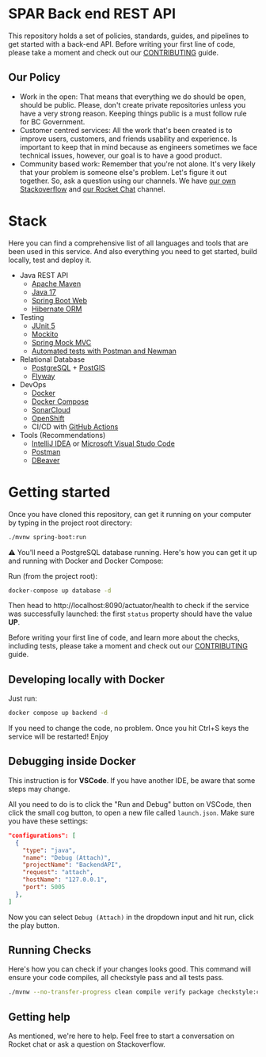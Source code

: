 # SPAR Back end REST API

This repository holds a set of policies, standards, guides, and pipelines to
get started with a back-end API. Before writing your first line of code, please
take a moment and check out our [CONTRIBUTING](CONTRIBUTING.md) guide.

## Our Policy

- Work in the open: That means that everything we do should be open, should be
public. Please, don't create private repositories unless you have a very strong
reason. Keeping things public is a must follow rule for BC Government.
- Customer centred services: All the work that's been created is to improve users,
customers, and friends usability and experience. Is important to keep that in mind 
because as engineers sometimes we face technical issues, however, our goal is
to have a good product.
- Community based work: Remember that you're not alone. It's very likely that
your problem is someone else's problem. Let's figure it out together. So, ask
a question using our channels. We have [our own Stackoverflow](https://stackoverflow.developer.gov.bc.ca/)
and [our Rocket Chat](https://chat.developer.gov.bc.ca/) channel.

# Stack

Here you can find a comprehensive list of all languages and tools that are been used
in this service. And also everything you need to get started, build locally, test
and deploy it. 

- Java REST API
  - [Apache Maven](https://maven.apache.org/)
  - [Java 17](https://www.oracle.com/java/technologies/downloads/#java17)
  - [Spring Boot Web](https://spring.io/guides/gs/spring-boot/)
  - [Hibernate ORM](https://hibernate.org/orm/)
- Testing
  - [JUnit 5](https://junit.org/junit5/)
  - [Mockito](https://site.mockito.org/)
  - [Spring Mock MVC](https://docs.spring.io/spring-framework/reference/testing/spring-mvc-test-framework.html)
  - [Automated tests with Postman and Newman](https://learning.postman.com/docs/collections/using-newman-cli/installing-running-newman/)
- Relational Database
  - [PostgreSQL](https://www.postgresql.org/) + [PostGIS](https://postgis.net/)
  - [Flyway](https://flywaydb.org/)
- DevOps
  - [Docker](https://www.docker.com/)
  - [Docker Compose](https://docs.docker.com/compose/)
  - [SonarCloud](https://docs.sonarcloud.io/)
  - [OpenShift](https://www.redhat.com/en/technologies/cloud-computing/openshift)
  - CI/CD with [GitHub Actions](https://docs.github.com/en/actions)
- Tools (Recommendations)
  - [IntelliJ IDEA](https://www.jetbrains.com/idea/) or [Microsoft Visual Studo Code](https://code.visualstudio.com/)
  - [Postman](https://www.postman.com/)
  - [DBeaver](https://dbeaver.io/)

# Getting started

Once you have cloned this repository, can get it running on your computer by typing
in the project root directory:

```sh
./mvnw spring-boot:run
```

⚠️ You'll need a PostgreSQL database running. Here's how you can get it up 
and running with Docker and Docker Compose:

Run (from the project root):
```sh
docker-compose up database -d
```

Then head to http://localhost:8090/actuator/health to check if the service was successfully launched:
the first `status` property should have the value **UP**.

Before writing your first line of code, and learn more about the checks, including
tests, please take a moment and check out our [CONTRIBUTING](CONTRIBUTING.md) guide.

## Developing locally with Docker

Just run:
```sh
docker compose up backend -d
```

If you need to change the code, no problem. Once you hit Ctrl+S keys
the service will be restarted! Enjoy

## Debugging inside Docker

This instruction is for **VSCode**. If you have another IDE, be aware that some
steps may change.

All you need to do is to click the "Run and Debug" button on VSCode, then
click the small cog button, to open a new file called `launch.json`.
Make sure you have these settings:

```json
"configurations": [
  {
    "type": "java",
    "name": "Debug (Attach)",
    "projectName": "BackendAPI",
    "request": "attach",
    "hostName": "127.0.0.1",
    "port": 5005
  },
]
```

Now you can select `Debug (Attach)` in the dropdown input and hit run, 
click the play button. 

## Running Checks

Here's how you can check if your changes looks good. This command
will ensure your code compiles, all checkstyle pass and all tests
pass.

```sh
./mvnw --no-transfer-progress clean compile verify package checkstyle:checkstyle -P all-tests
```

## Getting help

As mentioned, we're here to help. Feel free to start a conversation
on Rocket chat or ask a question on Stackoverflow.